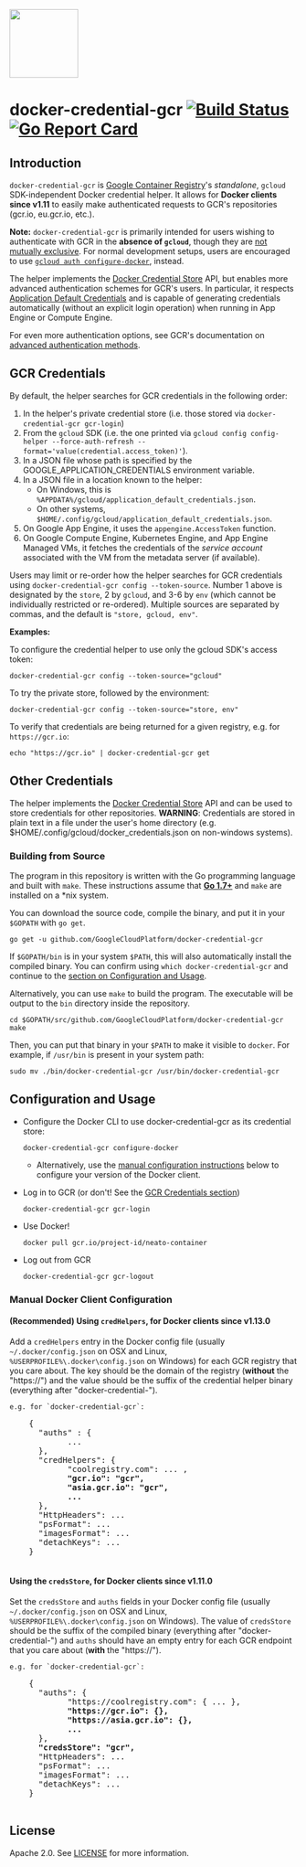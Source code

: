 <a href="https://gcr.io"><img src="https://avatars2.githubusercontent.com/u/21046548?s=400&v=4" height="120"/></a>

# docker-credential-gcr [![Build Status](https://travis-ci.org/GoogleCloudPlatform/docker-credential-gcr.svg?branch=master)](https://travis-ci.org/GoogleCloudPlatform/docker-credential-gcr) [![Go Report Card](https://goreportcard.com/badge/GoogleCloudPlatform/docker-credential-gcr)](https://goreportcard.com/report/GoogleCloudPlatform/docker-credential-gcr)

## Introduction

`docker-credential-gcr` is [Google Container Registry](https://cloud.google.com/container-registry/)'s _standalone_, `gcloud` SDK-independent Docker credential helper. It allows for **Docker clients since v1.11** to easily make authenticated requests to GCR's repositories (gcr.io, eu.gcr.io, etc.).

**Note:** `docker-credential-gcr` is primarily intended for users wishing to authenticate with GCR in the **absence of `gcloud`**, though they are [not mutually exclusive](#gcr-credentials). For normal development setups, users are encouraged to use [`gcloud auth configure-docker`](https://cloud.google.com/sdk/gcloud/reference/auth/configure-docker), instead.

The helper implements the [Docker Credential Store](https://docs.docker.com/engine/reference/commandline/login/#/credentials-store) API, but enables more advanced authentication schemes for GCR's users. In particular, it respects [Application Default Credentials](https://developers.google.com/identity/protocols/application-default-credentials) and is capable of generating credentials automatically (without an explicit login operation) when running in App Engine or Compute Engine.

For even more authentication options, see GCR's documentation on [advanced authentication methods](https://cloud.google.com/container-registry/docs/advanced-authentication).

## GCR Credentials

By default, the helper searches for GCR credentials in the following order:

1. In the helper's private credential store (i.e. those stored via `docker-credential-gcr gcr-login`)
1. From the `gcloud` SDK (i.e. the one printed via `gcloud config config-helper --force-auth-refresh --format='value(credential.access_token)'`).
1. In a JSON file whose path is specified by the GOOGLE_APPLICATION_CREDENTIALS environment variable.
1. In a JSON file in a location known to the helper:
	* On Windows, this is `%APPDATA%/gcloud/application_default_credentials.json`.
	* On other systems, `$HOME/.config/gcloud/application_default_credentials.json`.
1. On Google App Engine, it uses the `appengine.AccessToken` function.
1. On Google Compute Engine, Kubernetes Engine, and App Engine Managed VMs, it fetches the credentials of the _service account_ associated with the VM from the metadata server (if available).

Users may limit or re-order how the helper searches for GCR credentials using `docker-credential-gcr config --token-source`. Number 1 above is designated by the `store`, 2 by `gcloud`, and 3-6 by `env` (which cannot be individually restricted or re-ordered). Multiple sources are separated by commas, and the default is `"store, gcloud, env"`.

**Examples:**

To configure the credential helper to use only the gcloud SDK's access token:
```shell
docker-credential-gcr config --token-source="gcloud"
```

To try the private store, followed by the environment:
```shell
docker-credential-gcr config --token-source="store, env"
```

To verify that credentials are being returned for a given registry, e.g. for `https://gcr.io`:

```shell
echo "https://gcr.io" | docker-credential-gcr get
```

## Other Credentials

The helper implements the [Docker Credential Store](https://docs.docker.com/engine/reference/commandline/login/#/credentials-store) API and can be used to store credentials for other repositories. **WARNING**: Credentials are stored in plain text in a file under the user's home directory (e.g. $HOME/.config/gcloud/docker_credentials.json on non-windows systems).

### Building from Source

The program in this repository is written with the Go programming language and built with `make`. These instructions assume that [**Go 1.7+**](https://golang.org/) and `make` are installed on a *nix system.

You can download the source code, compile the binary, and put it in your `$GOPATH` with `go get`.

```shell
go get -u github.com/GoogleCloudPlatform/docker-credential-gcr
```

If `$GOPATH/bin` is in your system `$PATH`, this will also automatically install the compiled binary. You can confirm using `which docker-credential-gcr` and continue to the [section on Configuration and Usage](#configuration-and-usage).

Alternatively, you can use `make` to build the program. The executable will be output to the `bin` directory inside the repository.

```shell
cd $GOPATH/src/github.com/GoogleCloudPlatform/docker-credential-gcr
make
```

Then, you can put that binary in your `$PATH` to make it visible to `docker`. For example, if `/usr/bin` is present in your system path:

```shell
sudo mv ./bin/docker-credential-gcr /usr/bin/docker-credential-gcr
```

## Configuration and Usage

* Configure the Docker CLI to use docker-credential-gcr as its credential store:

	```shell
	docker-credential-gcr configure-docker
	```

  * Alternatively, use the [manual configuration instructions](#manual-docker-client-configuration) below to configure your version of the Docker client.

* Log in to GCR (or don't! See the [GCR Credentials section](#gcr-credentials))

	```shell
	docker-credential-gcr gcr-login
	```

* Use Docker!

	```shell
	docker pull gcr.io/project-id/neato-container
	```

* Log out from GCR

	```shell
	docker-credential-gcr gcr-logout
	```

### Manual Docker Client Configuration
#### **(Recommended)** Using `credHelpers`, for Docker clients since v1.13.0

Add a `credHelpers` entry in the Docker config file (usually `~/.docker/config.json` on OSX and Linux, `%USERPROFILE%\.docker\config.json` on Windows) for each GCR registry that you care about. The key should be the domain of the registry (**without** the "https://") and the value should be the suffix of the credential helper binary (everything after "docker-credential-").

	e.g. for `docker-credential-gcr`:

  <pre>
    {
      "auths" : {
            ...
      },
      "credHelpers": {
            "coolregistry.com": ... ,
            <b>"gcr.io": "gcr",
            "asia.gcr.io": "gcr",
            ...</b>
      },
      "HttpHeaders": ...
      "psFormat": ...
      "imagesFormat": ...
      "detachKeys": ...
    }
  </pre>


#### Using the `credsStore`, for Docker clients since v1.11.0
Set the `credsStore` and `auths` fields in your Docker config file (usually `~/.docker/config.json` on OSX and Linux, `%USERPROFILE%\.docker\config.json` on Windows). The value of `credsStore` should be the suffix of the compiled binary (everything after "docker-credential-") and `auths` should have an empty entry for each GCR endpoint that you care about (**with** the "https://").

	e.g. for `docker-credential-gcr`:

  <pre>
    {
      "auths": {
            "https://coolregistry.com": { ... },
            <b>"https://gcr.io": {},
            "https://asia.gcr.io": {},
            ...</b>
      },
      <b>"credsStore": "gcr",</b>
      "HttpHeaders": ...
      "psFormat": ...
      "imagesFormat": ...
      "detachKeys": ...
    }
  </pre>

## License

Apache 2.0. See [LICENSE](LICENSE) for more information.
